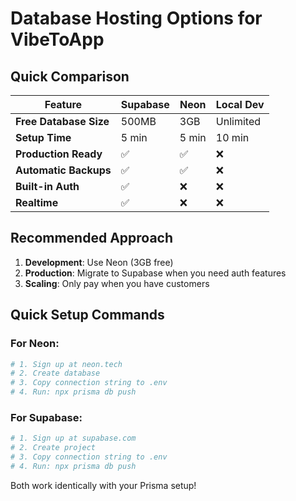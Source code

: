 # Database Hosting Options for VibeToApp

## Quick Comparison

| Feature | Supabase | Neon | Local Dev |
|---------|----------|------|-----------|
| **Free Database Size** | 500MB | 3GB | Unlimited |
| **Setup Time** | 5 min | 5 min | 10 min |
| **Production Ready** | ✅ | ✅ | ❌ |
| **Automatic Backups** | ✅ | ✅ | ❌ |
| **Built-in Auth** | ✅ | ❌ | ❌ |
| **Realtime** | ✅ | ❌ | ❌ |

## Recommended Approach

1. **Development**: Use Neon (3GB free)
2. **Production**: Migrate to Supabase when you need auth features
3. **Scaling**: Only pay when you have customers

## Quick Setup Commands

### For Neon:
```bash
# 1. Sign up at neon.tech
# 2. Create database
# 3. Copy connection string to .env
# 4. Run: npx prisma db push
```

### For Supabase:
```bash
# 1. Sign up at supabase.com
# 2. Create project
# 3. Copy connection string to .env
# 4. Run: npx prisma db push
```

Both work identically with your Prisma setup!